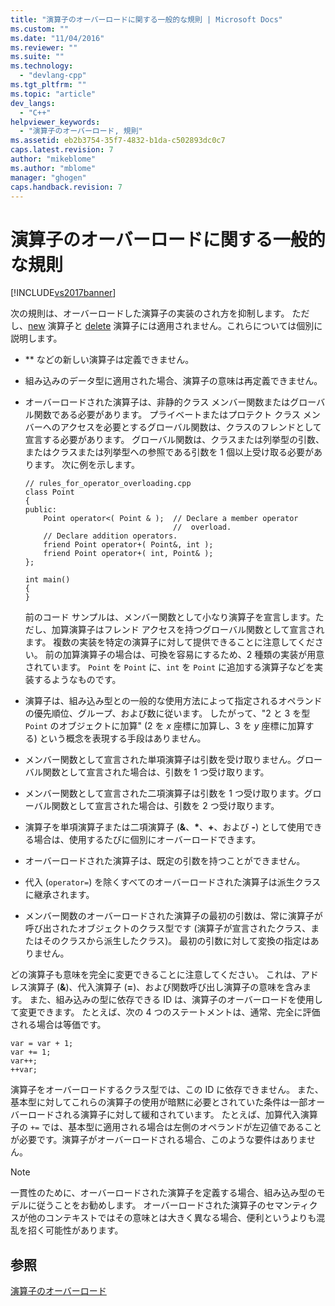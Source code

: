```yaml
---
title: "演算子のオーバーロードに関する一般的な規則 | Microsoft Docs"
ms.custom: ""
ms.date: "11/04/2016"
ms.reviewer: ""
ms.suite: ""
ms.technology: 
  - "devlang-cpp"
ms.tgt_pltfrm: ""
ms.topic: "article"
dev_langs: 
  - "C++"
helpviewer_keywords: 
  - "演算子のオーバーロード, 規則"
ms.assetid: eb2b3754-35f7-4832-b1da-c502893dc0c7
caps.latest.revision: 7
author: "mikeblome"
ms.author: "mblome"
manager: "ghogen"
caps.handback.revision: 7
---
```

# 演算子のオーバーロードに関する一般的な規則
[!INCLUDE[vs2017banner](../assembler/inline/includes/vs2017banner.md)]

次の規則は、オーバーロードした演算子の実装のされ方を抑制します。  ただし、[new](../cpp/new-operator-cpp.md) 演算子と [delete](../cpp/delete-operator-cpp.md) 演算子には適用されません。これらについては個別に説明します。  
  
-   \*\* などの新しい演算子は定義できません。  
  
-   組み込みのデータ型に適用された場合、演算子の意味は再定義できません。  
  
-   オーバーロードされた演算子は、非静的クラス メンバー関数またはグローバル関数である必要があります。  プライベートまたはプロテクト クラス メンバーへのアクセスを必要とするグローバル関数は、クラスのフレンドとして宣言する必要があります。  グローバル関数は、クラスまたは列挙型の引数、またはクラスまたは列挙型への参照である引数を 1 個以上受け取る必要があります。  次に例を示します。  
  
    ```  
    // rules_for_operator_overloading.cpp  
    class Point  
    {  
    public:  
        Point operator<( Point & );  // Declare a member operator   
                                     //  overload.  
        // Declare addition operators.  
        friend Point operator+( Point&, int );  
        friend Point operator+( int, Point& );  
    };  
  
    int main()  
    {  
    }  
    ```  
  
     前のコード サンプルは、メンバー関数として小なり演算子を宣言します。ただし、加算演算子はフレンド アクセスを持つグローバル関数として宣言されます。  複数の実装を特定の演算子に対して提供できることに注意してください。  前の加算演算子の場合は、可換を容易にするため、2 種類の実装が用意されています。  `Point` を `Point` に、`int` を `Point` に追加する演算子などを実装するようなものです。  
  
-   演算子は、組み込み型との一般的な使用方法によって指定されるオペランドの優先順位、グループ、および数に従います。  したがって、"2 と 3 を型 `Point` のオブジェクトに加算" \(2 を *x* 座標に加算し、3 を *y* 座標に加算する\) という概念を表現する手段はありません。  
  
-   メンバー関数として宣言された単項演算子は引数を受け取りません。グローバル関数として宣言された場合は、引数を 1 つ受け取ります。  
  
-   メンバー関数として宣言された二項演算子は引数を 1 つ受け取ります。グローバル関数として宣言された場合は、引数を 2 つ受け取ります。  
  
-   演算子を単項演算子または二項演算子 \(**&**、**\***、**\+**、および **\-**\) として使用できる場合は、使用するたびに個別にオーバーロードできます。  
  
-   オーバーロードされた演算子は、既定の引数を持つことができません。  
  
-   代入 \(`operator=`\) を除くすべてのオーバーロードされた演算子は派生クラスに継承されます。  
  
-   メンバー関数のオーバーロードされた演算子の最初の引数は、常に演算子が呼び出されたオブジェクトのクラス型です \(演算子が宣言されたクラス、またはそのクラスから派生したクラス\)。  最初の引数に対して変換の指定はありません。  
  
 どの演算子も意味を完全に変更できることに注意してください。  これは、アドレス演算子 \(**&**\)、代入演算子 \(**\=**\)、および関数呼び出し演算子の意味を含みます。  また、組み込みの型に依存できる ID は、演算子のオーバーロードを使用して変更できます。  たとえば、次の 4 つのステートメントは、通常、完全に評価される場合は等価です。  
  
```  
var = var + 1;  
var += 1;  
var++;  
++var;  
```  
  
 演算子をオーバーロードするクラス型では、この ID に依存できません。  また、基本型に対してこれらの演算子の使用が暗黙に必要とされていた条件は一部オーバーロードされる演算子に対して緩和されています。  たとえば、加算代入演算子の `+=` では、基本型に適用される場合は左側のオペランドが左辺値であることが必要です。演算子がオーバーロードされる場合、このような要件はありません。  
  
> [!NOTE]
>  一貫性のために、オーバーロードされた演算子を定義する場合、組み込み型のモデルに従うことをお勧めします。  オーバーロードされた演算子のセマンティクスが他のコンテキストではその意味とは大きく異なる場合、便利というよりも混乱を招く可能性があります。  
  
## 参照  
 [演算子のオーバーロード](../cpp/operator-overloading.md)